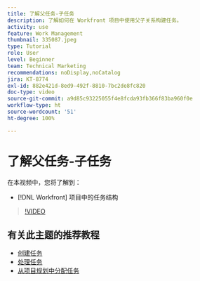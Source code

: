 ```yaml
---
title: 了解父任务-子任务
description: 了解如何在 Workfront 项目中使用父子关系构建任务。
activity: use
feature: Work Management
thumbnail: 335087.jpeg
type: Tutorial
role: User
level: Beginner
team: Technical Marketing
recommendations: noDisplay,noCatalog
jira: KT-8774
exl-id: 882e421d-8ed9-492f-8810-7bc2de8fc820
doc-type: video
source-git-commit: a9d85c93225055f4e8fcda93fb366f83ba960f0e
workflow-type: ht
source-wordcount: '51'
ht-degree: 100%

---
```


# 了解父任务-子任务

在本视频中，您将了解到：

* [!DNL Workfront] 项目中的任务结构

>[!VIDEO](https://video.tv.adobe.com/v/335087/?quality=12&learn=on)

## 有关此主题的推荐教程

* [创建任务](https://experienceleague.adobe.com/zh-hans/docs/workfront-learn/tutorials-workfront/manage-work/tasks/how-to-create-tasks)
* [处理任务](https://experienceleague.adobe.com/zh-hans/docs/workfront-learn/tutorials-workfront/manage-work/tasks/work-with-tasks)
* [从项目规划中分配任务](https://experienceleague.adobe.com/zh-hans/docs/workfront-learn/tutorials-workfront/manage-work/tasks/assign-tasks-from-the-project-plan)

